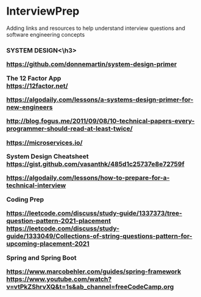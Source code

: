# InterviewPrep


Adding links and resources to help understand interview questions and software engineering concepts


<h3>SYSTEM DESIGN<\h3>

https://github.com/donnemartin/system-design-primer

The 12 Factor App</br>
https://12factor.net/

https://algodaily.com/lessons/a-systems-design-primer-for-new-engineers

http://blog.fogus.me/2011/09/08/10-technical-papers-every-programmer-should-read-at-least-twice/

https://microservices.io/

System Design Cheatsheet</br>
https://gist.github.com/vasanthk/485d1c25737e8e72759f

https://algodaily.com/lessons/how-to-prepare-for-a-technical-interview



Coding Prep

https://leetcode.com/discuss/study-guide/1337373/tree-question-pattern-2021-placement
https://leetcode.com/discuss/study-guide/1333049/Collections-of-string-questions-pattern-for-upcoming-placement-2021


Spring and Spring Boot

https://www.marcobehler.com/guides/spring-framework
https://www.youtube.com/watch?v=vtPkZShrvXQ&t=1s&ab_channel=freeCodeCamp.org
